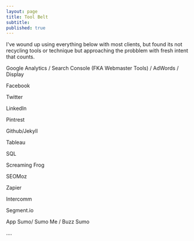 ```yaml
---
layout: page
title: Tool Belt
subtitle:
published: true
---
```


I've wound up using everything below with most clients, but found its not recycling tools or technique but approaching the probblem with fresh intent that counts. 

Google Analytics / Search Console (FKA Webmaster Tools) /  AdWords / Display

Facebook

Twitter

LinkedIn

Pintrest

Github/Jekyll

Tableau

SQL

Screaming Frog

SEOMoz

Zapier

Intercomm

Segment.io

App Sumo/ Sumo Me / Buzz Sumo



....

